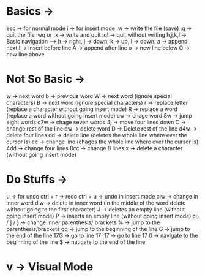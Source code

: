 # Basics ->
esc -> for normal mode
i -> for insert mode
:w -> write the file (save)
:q -> quit the file 
:wq or :x -> write and quit
:q! -> quit without writing
h,j,k,l -> Basic navigation --> h -> right, j -> down, k -> up, l -> down.
a -> append next
I -> insert before line
A -> append after line
o -> new line below
O -> new line above

# Not So Basic ->
w -> next word
b -> previous word
W -> next word (ignore special characters)
B -> next word (ignore special characters)
r -> replace letter (replace a character without going insert mode)
R -> replace a word (replace a word without going insert mode)
cw -> chage word
8w -> jump eight words
c7w -> chage seven words
4j -> move four lines down
C -> change rest of the line
dw -> delete word
D -> Delete rest of the line
d4w -> delete four lines
dd -> delete line (deletes the whole line where ever the cursor is)
cc -> change line (chages the whole line where ever the cursor is)
4dd -> change four lines
8cc -> change 8 lines
x -> delete a character (without going insert mode)

# Do Stuffs ->
u -> for undo
ctrl + r -> redo 
ctrl + u -> undo in insert mode 
ciw -> change in inner word
diw -> delete in inner word (in the middle of the word delete without going to the first character)
J -> deletes an empty line (without going insert mode)
P -> inserts an empty line (without going insert mode)
ci) / ] / } -> change inner parenthesis/ brackets
% -> jump to the parenthesis/brackets
gg -> jump to the beginning of the line
G -> jump to the end of the line
17G -> go to line 17
:17 -> go to line 17 
0 -> navigate to the beginning of the line
$ -> natigate to the end of the line

# v -> Visual Mode

